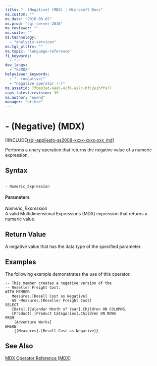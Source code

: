 ```yaml
---
title: "- (Negative) (MDX) | Microsoft Docs"
ms.custom: ""
ms.date: "2016-03-02"
ms.prod: "sql-server-2016"
ms.reviewer: ""
ms.suite: ""
ms.technology: 
  - "analysis-services"
ms.tgt_pltfrm: ""
ms.topic: "language-reference"
f1_keywords: 
  - "-"
dev_langs: 
  - "kbMDX"
helpviewer_keywords: 
  - "- (negative)"
  - "negative operator (-)"
ms.assetid: 7fbe83ed-aaa5-41f6-a17c-bfc2e1bffa77
caps.latest.revision: 39
ms.author: "owend"
manager: "erikre"
---
```

# - (Negative) (MDX)
[!INCLUDE[tsql-appliesto-ss2008-xxxx-xxxx-xxx_md](../database-engine/configure/windows/includes/tsql-appliesto-ss2008-xxxx-xxxx-xxx-md.md)]

  Performs a unary operation that returns the negative value of a numeric expression.  
  
## Syntax  
  
```  
  
- Numeric_Expression  
```  
  
#### Parameters  
 *Numeric_Expression*  
 A valid Multidimensional Expressions (MDX) expression that returns a numeric value.  
  
## Return Value  
 A negative value that has the data type of the specified parameter.  
  
## Examples  
 The following example demonstrates the use of this operator.  
  
```  
-- This member creates a negative version of the  
-- Reseller Freight Cost.  
WITH MEMBER   
   Measures.[Resell Cost as Negative]   
   AS -Measures.[Reseller Freight Cost]  
SELECT   
   [Date].[Calendar Month of Year].Children ON COLUMNS,  
   [Product].[Product Categories].Children ON ROWS  
FROM  
    [Adventure Works]  
WHERE  
    {[Measures].[Resell Cost as Negative]}  
```  
  
## See Also  
 [MDX Operator Reference &#40;MDX&#41;](../mdx/mdx-operator-reference-mdx.md)  
  
  